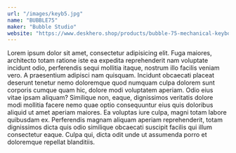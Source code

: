 ```yaml
---
url: "/images/keyb5.jpg"
name: "BUBBLE75"
maker: "Bubble Studio"
website: "https://www.deskhero.shop/products/bubble-75-mechanical-keyboard-premium"
---
```


Lorem ipsum dolor sit amet, consectetur adipisicing elit. Fuga maiores, architecto totam ratione iste ea expedita reprehenderit nam voluptate incidunt odio, perferendis sequi mollitia itaque, nostrum illo facilis veniam vero.
A praesentium adipisci nam quisquam. Incidunt obcaecati placeat deserunt tenetur nemo doloremque quod numquam culpa dolorem sunt corporis cumque quam hic, dolore modi voluptatem aperiam. Odio eius vitae ipsam aliquam?
Similique non, eaque, dignissimos veritatis dolore modi mollitia facere nemo quae optio consequuntur eius quis doloribus aliquid ut amet aperiam maiores. Ea voluptas iure culpa, magni totam labore quibusdam ex.
Perferendis magnam aliquam aperiam reprehenderit, totam dignissimos dicta quis odio similique obcaecati suscipit facilis qui illum consectetur eaque. Culpa qui, dicta odit unde ut assumenda porro et doloremque repellat blanditiis.
